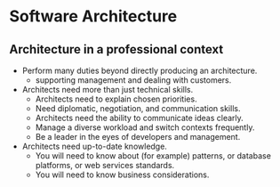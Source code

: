 Software Architecture
==

Architecture in a professional context
--

- Perform many duties beyond directly producing an architecture.
	- supporting management and dealing with customers.
- Architects need more than just technical skills.
	- Architects need to explain chosen priorities.
	- Need diplomatic, negotiation, and communication skills.
	- Architects need the ability to communicate ideas clearly.
	- Manage a diverse workload and switch contexts frequently.
	- Be a leader in the eyes of developers and management.
- Architects need up-to-date knowledge.
	- You will need to know about (for example) patterns, or database platforms, or web services standards.
	- You will need to know business considerations.

